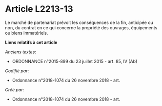 # Article L2213-13

Le marché de partenariat prévoit les conséquences de la fin, anticipée ou non, du contrat en ce qui concerne la propriété des
ouvrages, équipements ou biens immatériels.

**Liens relatifs à cet article**

_Anciens textes_:

  - ORDONNANCE n°2015-899 du 23 juillet 2015 - art. 85, IV (Ab)

_Codifié par_:

  - Ordonnance n°2018-1074 du 26 novembre 2018 - art.

_Créé par_:

  - Ordonnance n°2018-1074 du 26 novembre 2018 - art.
